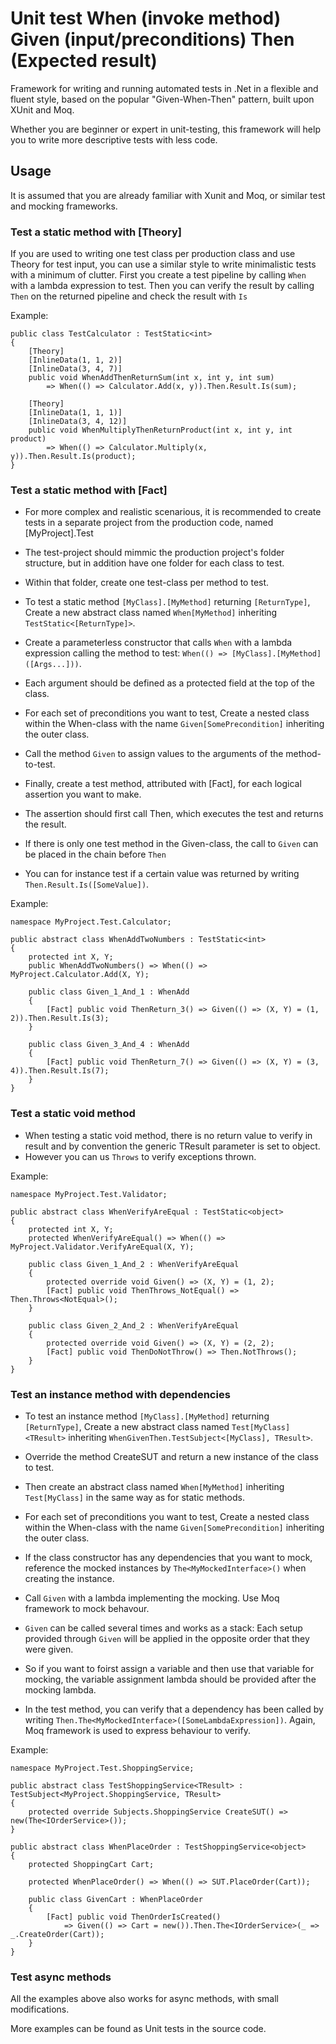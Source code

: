 # Unit test When (invoke method) Given (input/preconditions) Then (Expected result)

Framework for writing and running automated tests in .Net in a flexible and fluent style, 
based on the popular "Given-When-Then" pattern, built upon XUnit and Moq.

Whether you are beginner or expert in unit-testing, this framework will help you to write more descriptive tests with less code.

## Usage

It is assumed that you are already familiar with Xunit and Moq, or similar test and mocking frameworks.

### Test a static method with [Theory]

If you are used to writing one test class per production class and use Theory for test input, you can use a similar style to write minimalistic tests with a minimum of clutter.
First you create a test pipeline by calling `When` with a lambda expression to test.
Then you can verify the result by calling `Then` on the returned pipeline and check the result with `Is`

Example:
```
public class TestCalculator : TestStatic<int>
{
    [Theory]
    [InlineData(1, 1, 2)]
    [InlineData(3, 4, 7)]
    public void WhenAddThenReturnSum(int x, int y, int sum)
        => When(() => Calculator.Add(x, y)).Then.Result.Is(sum);

    [Theory]
    [InlineData(1, 1, 1)]
    [InlineData(3, 4, 12)]
    public void WhenMultiplyThenReturnProduct(int x, int y, int product)
        => When(() => Calculator.Multiply(x, y)).Then.Result.Is(product);
}
```

### Test a static method with [Fact]

* For more complex and realistic scenarious, it is recommended to create tests in a separate project from the production code, named [MyProject].Test
* The test-project should mimmic the production project's folder structure, but in addition have one folder for each class to test. 
* Within that folder, create one test-class per method to test.

* To test a static method `[MyClass].[MyMethod]` returning `[ReturnType]`, Create a new abstract class named `When[MyMethod]` inheriting `TestStatic<[ReturnType]>`.
* Create a parameterless constructor that calls `When` with a lambda expression calling the method to test: `When(() => [MyClass].[MyMethod]([Args...]))`.
* Each argument should be defined as a protected field at the top of the class.

* For each set of preconditions you want to test, Create a nested class within the When-class with the name `Given[SomePrecondition]` inheriting the outer class.
* Call the method `Given` to assign values to the arguments of the method-to-test.
* Finally, create a test method, attributed with [Fact], for each logical assertion you want to make.
* The assertion should first call Then, which executes the test and returns the result.
* If there is only one test method in the Given-class, the call to `Given` can be placed in the chain before `Then`
* You can for instance test if a certain value was returned by writing `Then.Result.Is([SomeValue])`.
 
Example:
```
namespace MyProject.Test.Calculator;

public abstract class WhenAddTwoNumbers : TestStatic<int>
{
    protected int X, Y;
    public WhenAddTwoNumbers() => When(() => MyProject.Calculator.Add(X, Y);

    public class Given_1_And_1 : WhenAdd
    {
        [Fact] public void ThenReturn_3() => Given(() => (X, Y) = (1, 2)).Then.Result.Is(3);
    }

    public class Given_3_And_4 : WhenAdd
    {
        [Fact] public void ThenReturn_7() => Given(() => (X, Y) = (3, 4)).Then.Result.Is(7);
    }
}
```

### Test a static void method
* When testing a static void method, there is no return value to verify in result and by convention the generic TResult parameter is set to object.
* However you can us `Throws` to verify exceptions thrown.
 
Example:
```
namespace MyProject.Test.Validator;

public abstract class WhenVerifyAreEqual : TestStatic<object>
{
    protected int X, Y;
    protected WhenVerifyAreEqual() => When(() => MyProject.Validator.VerifyAreEqual(X, Y);

    public class Given_1_And_2 : WhenVerifyAreEqual
    {
        protected override void Given() => (X, Y) = (1, 2);
        [Fact] public void ThenThrows_NotEqual() => Then.Throws<NotEqual>();
    }

    public class Given_2_And_2 : WhenVerifyAreEqual
    {
        protected override void Given() => (X, Y) = (2, 2);
        [Fact] public void ThenDoNotThrow() => Then.NotThrows();
    }
}
```

### Test an instance method with dependencies
* To test an instance method `[MyClass].[MyMethod]` returning `[ReturnType]`, Create a new abstract class named `Test[MyClass]<TResult>` inheriting `WhenGivenThen.TestSubject<[MyClass], TResult>`.
* Override the method CreateSUT and return a new instance of the class to test.
* Then create an abstract class named `When[MyMethod]` inheriting `Test[MyClass]` in the same way as for static methods.

* For each set of preconditions you want to test, Create a nested class within the When-class with the name `Given[SomePrecondition]` inheriting the outer class.
* If the class constructor has any dependencies that you want to mock, reference the mocked instances by `The<MyMockedInterface>()` when creating the instance.
* Call `Given` with a lambda implementing the mocking. Use Moq framework to mock behavour.
* `Given` can be called several times and works as a stack: Each setup provided through `Given` will be applied in the opposite order that they were given.
* So if you want to foirst assign a variable and then use that variable for mocking, the variable assignment lambda should be provided after the mocking lambda.
 
* In the test method, you can verify that a dependency has been called by writing `Then.The<MyMockedInterface>([SomeLambdaExpression])`. Again, Moq framework is used to express behaviour to verify.
 
Example:
```
namespace MyProject.Test.ShoppingService;

public abstract class TestShoppingService<TResult> : TestSubject<MyProject.ShoppingService, TResult>
{
    protected override Subjects.ShoppingService CreateSUT() => new(The<IOrderService>());
}

public abstract class WhenPlaceOrder : TestShoppingService<object>
{
    protected ShoppingCart Cart;

    protected WhenPlaceOrder() => When(() => SUT.PlaceOrder(Cart));

    public class GivenCart : WhenPlaceOrder
    {
        [Fact] public void ThenOrderIsCreated() 
            => Given(() => Cart = new()).Then.The<IOrderService>(_ => _.CreateOrder(Cart));
    }
}
```

### Test async methods

All the examples above also works for async methods, with small modifications.

More examples can be found as Unit tests in the source code.